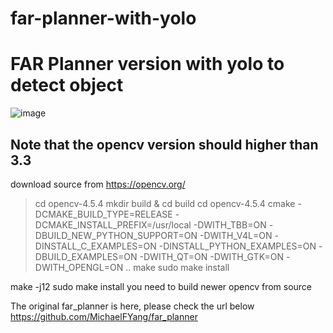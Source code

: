 # far-planner-with-yolo
# FAR Planner version with yolo to detect object<br>
![image](https://github.com/Leeable/far-planner-with-yolo/blob/Noetic/2022-06-19%20183632.gif)<br>

## Note that the opencv version should higher than 3.3 <br>
download source from https://opencv.org/ <br>
> cd opencv-4.5.4
> mkdir build & cd build
> cd opencv-4.5.4
> cmake -DCMAKE_BUILD_TYPE=RELEASE -DCMAKE_INSTALL_PREFIX=/usr/local -DWITH_TBB=ON -DBUILD_NEW_PYTHON_SUPPORT=ON -DWITH_V4L=ON -DINSTALL_C_EXAMPLES=ON -DINSTALL_PYTHON_EXAMPLES=ON -DBUILD_EXAMPLES=ON -DWITH_QT=ON -DWITH_GTK=ON -DWITH_OPENGL=ON ..
> make
> sudo make install


 
make -j12
sudo make install
you need to build newer opencv from source<br>


The original far_planner is here, please check the url below <br>
https://github.com/MichaelFYang/far_planner

